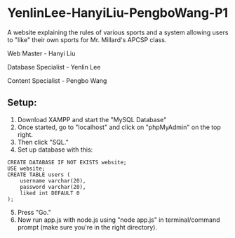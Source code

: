 # YenlinLee-HanyiLiu-PengboWang-P1

A website explaining the rules of various sports and a system allowing users to "like" their own sports for Mr. Millard's APCSP class.

Web Master - Hanyi Liu

Database Specialist - Yenlin Lee

Content Specialist - Pengbo Wang

## Setup:
1. Download XAMPP and start the "MySQL Database"
2. Once started, go to "localhost" and click on "phpMyAdmin" on the top right.
3. Then click "SQL."
4. Set up database with this:
```
CREATE DATABASE IF NOT EXISTS website;
USE website;
CREATE TABLE users ( 
	username varchar(20),
	password varchar(20),
    liked int DEFAULT 0
);
```
5. Press "Go."
6. Now run app.js with node.js using "node app.js" in terminal/command prompt (make sure you're in the right directory).
